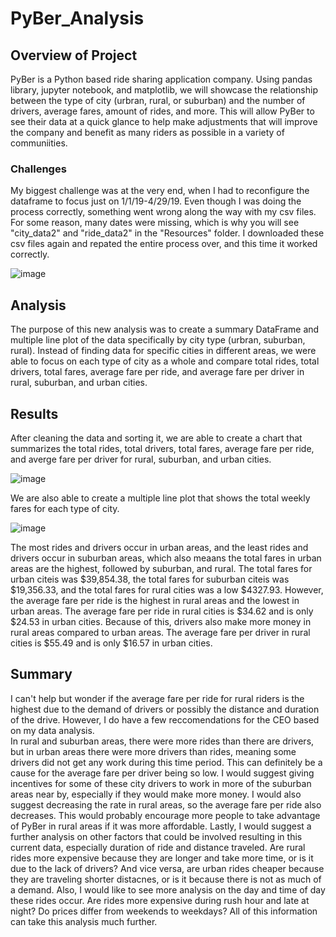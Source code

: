 # PyBer_Analysis

## Overview of Project

PyBer is a Python based ride sharing application company. Using pandas library, jupyter notebook, and matplotlib, we will showcase the relationship
between the type of city (urbran, rural, or suburban) and the number of drivers, average fares, amount of rides, and more. This will allow PyBer to see
their data at a quick glance to help make adjustments that will improve the company and benefit as many riders as possible in a variety of communiities. 

### Challenges

My biggest challenge was at the very end, when I had to reconfigure the dataframe to focus just on 1/1/19-4/29/19.  Even though I was doing the process correctly,
something went wrong along the way with my csv files.  For some reason, many dates were missing, which is why you will see "city_data2" and "ride_data2" in the 
"Resources" folder.  I downloaded these csv files again and repated the entire process over, and this time it worked correctly. 

![image](https://user-images.githubusercontent.com/64279232/127413807-d7292ecf-8d2d-4f3d-8f29-22afffaae40f.png)


## Analysis 
The purpose of this new analysis was to create a summary DataFrame and multiple line plot of the data specifically by city type (urbran, suburban, rural).  Instead of finding data for specific cities in different areas, we were able to focus on each type of city as a whole and compare total rides, total drivers, total fares, average fare per ride, and average fare per driver in rural, suburban, and urban cities.  


## Results

After cleaning the data and sorting it, we are able to create a chart that summarizes the total rides, total drivers, total fares, average fare per ride, and averge fare per driver for rural, suburban, and urban cities.

![image](https://user-images.githubusercontent.com/64279232/127414083-63d31940-cedd-4d8e-8e24-01ec39d23a37.png)

We are also able to create a multiple line plot that shows the total weekly fares for each type of city. 

![image](https://user-images.githubusercontent.com/64279232/127414152-3ab1b80d-29e9-4939-a120-258a9501e033.png)

The most rides and drivers occur in urban areas, and the least rides and drivers occur in suburban areas, which also meaans the total fares in urban areas are the highest, followed by suburban, and rural.  The total fares for urban citeis was $39,854.38, the total fares for suburban citeis was $19,356.33, and the total fares for rural cities was a low $4327.93.  However, the average fare per ride is the highest in rural areas and the lowest in urban areas.  The average fare per ride in rural cities is $34.62 and is only $24.53 in urban cities.  Because of this, drivers also make more money in rural areas compared to urban areas. The average fare per driver in rural cities is $55.49 and is only $16.57 in urban cities.  


## Summary

I can't help but wonder if the average fare per ride for rural riders is the highest due to the demand of drivers or possibly the distance and duration of the drive.  However, I do have a few reccomendations for the CEO based on my data analysis.  
In rural and suburban areas, there were more rides than there are drivers, but in urban areas there were more drivers than rides, meaning some drivers did not get any work during this time period.  This can definitely be a cause for the average fare per driver being so low.  I would suggest giving incentives for some of these city drivers to work in more of the suburban areas near by, especially if they would make more money. 
I would also suggest decreasing the rate in rural areas, so the average fare per ride also decreases.  This would probably encourage more people to take advantage of PyBer in rural areas if it was more affordable. 
Lastly, I would suggest a further analysis on other factors that could be involved resulting in this current data, especially duration of ride and distance traveled.  Are rural rides more expensive because they are longer and take more time, or is it due to the lack of drivers?  And vice versa, are urban rides cheaper because they are traveling shorter distacnes, or is it because there is not as much of a demand.  Also, I would like to see more analysis on the day and time of day these rides occur.  Are rides more expensive during rush hour and late at night?  Do prices differ from weekends to weekdays?  All of this information can take this analysis much further. 
